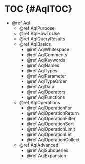 TOC {#AqlTOC}
=============

- @ref Aql
  - @ref AqlPurpose
  - @ref AqlHowToUse
  - @ref AqlQueryResults
  - @ref AqlBasics
    - @ref AqlWhitespace
    - @ref AqlComments
    - @ref AqlKeywords
    - @ref AqlNames
    - @ref AqlTypes
    - @ref AqlParameter
    - @ref AqlTypeOrder
    - @ref AqlData
    - @ref AqlOperators
    - @ref AqlFunctions
  - @ref AqlOperations
    - @ref AqlOperationFor
    - @ref AqlOperationReturn
    - @ref AqlOperationFilter
    - @ref AqlOperationSort
    - @ref AqlOperationLimit
    - @ref AqlOperationLet
    - @ref AqlOperationCollect
  - @ref AqlAdvanced
    - @ref AqlSubqueries
    - @ref AqlExpansion
